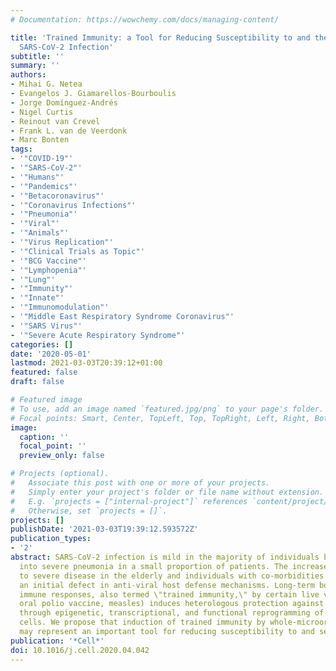 ```yaml
---
# Documentation: https://wowchemy.com/docs/managing-content/

title: 'Trained Immunity: a Tool for Reducing Susceptibility to and the Severity of
  SARS-CoV-2 Infection'
subtitle: ''
summary: ''
authors:
- Mihai G. Netea
- Evangelos J. Giamarellos-Bourboulis
- Jorge Domínguez-Andrés
- Nigel Curtis
- Reinout van Crevel
- Frank L. van de Veerdonk
- Marc Bonten
tags:
- '"COVID-19"'
- '"SARS-CoV-2"'
- '"Humans"'
- '"Pandemics"'
- '"Betacoronavirus"'
- '"Coronavirus Infections"'
- '"Pneumonia"'
- '"Viral"'
- '"Animals"'
- '"Virus Replication"'
- '"Clinical Trials as Topic"'
- '"BCG Vaccine"'
- '"Lymphopenia"'
- '"Lung"'
- '"Immunity"'
- '"Innate"'
- '"Immunomodulation"'
- '"Middle East Respiratory Syndrome Coronavirus"'
- '"SARS Virus"'
- '"Severe Acute Respiratory Syndrome"'
categories: []
date: '2020-05-01'
lastmod: 2021-03-03T20:39:12+01:00
featured: false
draft: false

# Featured image
# To use, add an image named `featured.jpg/png` to your page's folder.
# Focal points: Smart, Center, TopLeft, Top, TopRight, Left, Right, BottomLeft, Bottom, BottomRight.
image:
  caption: ''
  focal_point: ''
  preview_only: false

# Projects (optional).
#   Associate this post with one or more of your projects.
#   Simply enter your project's folder or file name without extension.
#   E.g. `projects = ["internal-project"]` references `content/project/deep-learning/index.md`.
#   Otherwise, set `projects = []`.
projects: []
publishDate: '2021-03-03T19:39:12.593572Z'
publication_types:
- '2'
abstract: SARS-CoV-2 infection is mild in the majority of individuals but progresses
  into severe pneumonia in a small proportion of patients. The increased susceptibility
  to severe disease in the elderly and individuals with co-morbidities argues for
  an initial defect in anti-viral host defense mechanisms. Long-term boosting of innate
  immune responses, also termed \"trained immunity,\" by certain live vaccines (BCG,
  oral polio vaccine, measles) induces heterologous protection against infections
  through epigenetic, transcriptional, and functional reprogramming of innate immune
  cells. We propose that induction of trained immunity by whole-microorganism vaccines
  may represent an important tool for reducing susceptibility to and severity of SARS-CoV-2.
publication: '*Cell*'
doi: 10.1016/j.cell.2020.04.042
---
```


